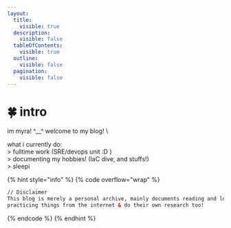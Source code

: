 ```yaml
---
layout:
  title:
    visible: true
  description:
    visible: false
  tableOfContents:
    visible: true
  outline:
    visible: false
  pagination:
    visible: false
---
```


# 🍀 intro

im myra! ^\_\_^ welcome to my blog! \


what i currently do:\
\> fulltime work (SRE/devops unit :D )\
\> documenting my hobbies! (IaC dive, and stuffs!) \
\> sleepi

{% hint style="info" %}
{% code overflow="wrap" %}
```html
// Disclaimer
This blog is merely a personal archive, mainly documents reading and learning notes. The reader should be more cautious in 
practicing things from the internet & do their own research too!
```
{% endcode %}
{% endhint %}
